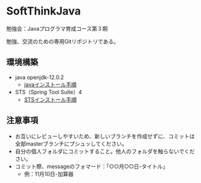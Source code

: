 # SoftThinkJava
勉強会：Javaプログラマ育成コース第３期

勉強、交流のための専用Gitリポジトリである。

## 環境構築
- java openjdk-12.0.2
    - [javaインストール手順](https://weblabo.oscasierra.net/java-openjdk12-oracle-install-windows/)
- STS（Spring Tool Suite）4
    - [STSインストール手順](https://techfun.cc/spring/windows-spring-install.html)
    
## 注意事項
- お互いにレビューしやすいため、新しいブランチを作成せずに、コミットは全部masterブランチにプシュッしてください。
- 自分の個人フォルダにコミットすること。他人のフォルダを触らないでください。
- コミット際、messageのフォマード：「○○月○○日-タイトル」
    - 例：11月10日-加算器